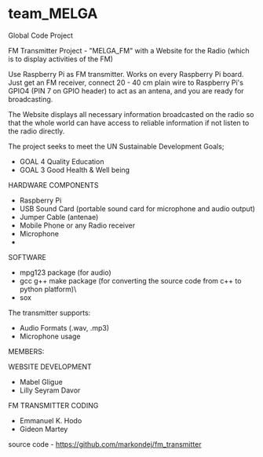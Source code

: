 # team_MELGA
Global Code Project

FM Transmitter Project - "MELGA_FM" with a Website for the Radio (which is to display activities of the FM)

Use Raspberry Pi as FM transmitter. Works on every Raspberry Pi board.
Just get an FM receiver, connect 20 - 40 cm plain wire to Raspberry Pi's GPIO4 (PIN 7 on GPIO header) to act as an antena, and you are ready for broadcasting.

The Website displays all necessary information broadcasted on the radio so that the whole world can have access to reliable information if not listen to the radio directly.

The project seeks to meet the UN Sustainable Development Goals;
  - GOAL 4 Quality Education
  - GOAL 3 Good Health & Well being


HARDWARE COMPONENTS
- Raspberry Pi
- USB Sound Card (portable sound card for microphone and audio output)
- Jumper Cable (antenae)
- Mobile Phone or any Radio receiver
- Microphone
-

SOFTWARE
- mpg123 package (for audio)
- gcc g++ make package (for converting the source code from c++ to python platform)\
- sox

The transmitter supports:
  - Audio Formats (.wav, .mp3)
  - Microphone usage
  
  
  MEMBERS:
  
  WEBSITE DEVELOPMENT
  - Mabel Gligue
  - Lilly Seyram Davor
  
  FM TRANSMITTER CODING
   - Emmanuel K. Hodo
   - Gideon Martey
 
source code - https://github.com/markondej/fm_transmitter
